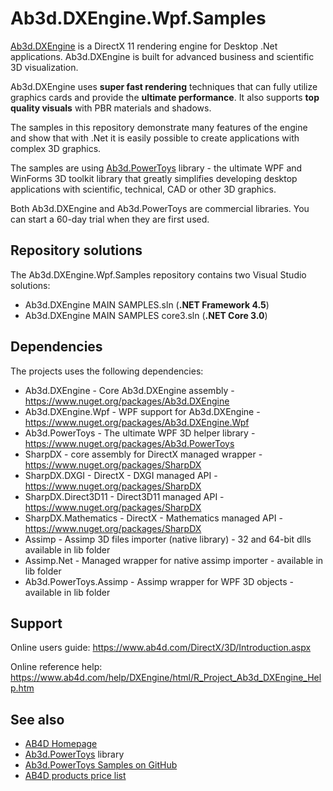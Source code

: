 # Ab3d.DXEngine.Wpf.Samples

[Ab3d.DXEngine](https://www.ab4d.com/DXEngine.aspx) is a DirectX 11 rendering engine for Desktop .Net applications. Ab3d.DXEngine is built for advanced business and scientific 3D visualization.

Ab3d.DXEngine uses **super fast rendering** techniques that can fully utilize graphics cards and provide the **ultimate performance**. It also supports **top quality visuals** with PBR materials and shadows.

The samples in this repository demonstrate many features of the engine and show that with .Net it is easily possible to create applications with complex 3D graphics.

The samples are using [Ab3d.PowerToys](https://www.ab4d.com/PowerToys.aspx) library - the ultimate WPF and WinForms 3D toolkit library that greatly simplifies developing desktop applications with scientific, technical, CAD or other 3D graphics.

Both Ab3d.DXEngine and Ab3d.PowerToys are commercial libraries. You can start a 60-day trial when they are first used.

## Repository solutions

The Ab3d.DXEngine.Wpf.Samples repository contains two Visual Studio solutions:
* Ab3d.DXEngine MAIN SAMPLES.sln (**.NET Framework 4.5**)
* Ab3d.DXEngine MAIN SAMPLES core3.sln (**.NET Core 3.0**)

## Dependencies

The projects uses the following dependencies:
* Ab3d.DXEngine - Core Ab3d.DXEngine assembly - https://www.nuget.org/packages/Ab3d.DXEngine
* Ab3d.DXEngine.Wpf - WPF support for Ab3d.DXEngine - https://www.nuget.org/packages/Ab3d.DXEngine.Wpf
* Ab3d.PowerToys - The ultimate WPF 3D helper library - https://www.nuget.org/packages/Ab3d.PowerToys
* SharpDX - core assembly for DirectX managed wrapper - https://www.nuget.org/packages/SharpDX
* SharpDX.DXGI - DirectX - DXGI managed API - https://www.nuget.org/packages/SharpDX
* SharpDX.Direct3D11 - Direct3D11 managed API - https://www.nuget.org/packages/SharpDX
* SharpDX.Mathematics - DirectX - Mathematics managed API - https://www.nuget.org/packages/SharpDX
* Assimp - Assimp 3D files importer (native library) - 32 and 64-bit dlls available in lib folder
* Assimp.Net - Managed wrapper for native assimp importer - available in lib folder
* Ab3d.PowerToys.Assimp - Assimp wrapper for WPF 3D objects - available in lib folder

## Support

Online users guide:
https://www.ab4d.com/DirectX/3D/Introduction.aspx

Online reference help:
https://www.ab4d.com/help/DXEngine/html/R_Project_Ab3d_DXEngine_Help.htm

## See also

* [AB4D Homepage](https://www.ab4d.com/)
* [Ab3d.PowerToys](https://www.ab4d.com/PowerToys.aspx) library
* [Ab3d.PowerToys Samples on GitHub](https://github.com/ab4d/Ab3d.PowerToys.Wpf.Samples)
* [AB4D products price list](https://www.ab4d.com/Purchase.aspx#DXEngine)